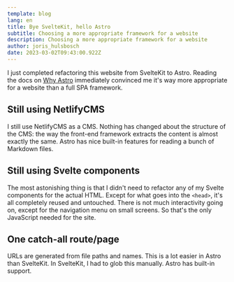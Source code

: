 ```yaml
---
template: blog
lang: en
title: Bye SvelteKit, hello Astro
subtitle: Choosing a more appropriate framework for a website
description: Choosing a more appropriate framework for a website
author: joris_hulsbosch
date: 2023-03-02T09:43:00.922Z
---
```

I just completed refactoring this website from SvelteKit to Astro. Reading the docs on [Why Astro](https://docs.astro.build/en/concepts/why-astro/) immediately convinced me it's way more appropriate for a website than a full SPA framework.

## Still using NetlifyCMS

I still use NetlifyCMS as a CMS. Nothing has changed about the structure of the CMS: the way the front-end framework extracts the content is almost exactly the same. Astro has nice built-in features for reading a bunch of Markdown files.

## Still using Svelte components

The most astonishing thing is that I didn't need to refactor any of my Svelte components for the actual HTML. Except for what goes into the `<head>`, it's all completely reused and untouched. There is not much interactivity going on, except for the navigation menu on small screens. So that's the only JavaScript needed for the site.

## One catch-all route/page

URLs are generated from file paths and names. This is a lot easier in Astro than SvelteKit. In SvelteKit, I had to glob this manually. Astro has built-in support.